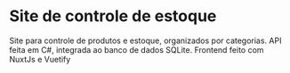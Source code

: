 # Site de controle de estoque
Site para controle de produtos e estoque, organizados por categorias. API feita em C#, integrada ao banco de dados SQLite. Frontend feito com NuxtJs e Vuetify
